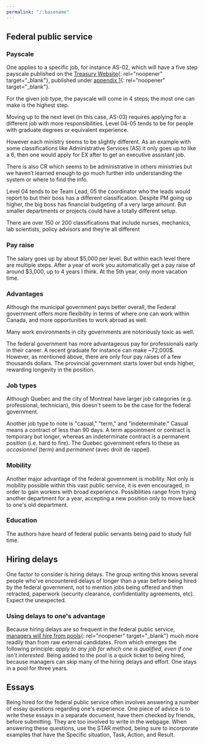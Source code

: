 ```yaml
---
permalink: "/:basename"
---
```

## Federal public service
### Payscale
One applies to a specific job, for instance AS-02, which will have a five step payscale published on the [Treasury Website](https://www.tbs-sct.canada.ca/pubs_pol/hrpubs/coll_agre/rates-taux-eng.asp){: rel="noopener" target="_blank"}, published under [appendix 1](https://www.tbs-sct.canada.ca/agreements-conventions/view-visualiser-eng.aspx?id=15#tocxx327742){: rel="noopener" target="_blank"}.

For the given job type, the payscale will come in 4 steps; the most one can make is the highest step.

Moving up to the next level (in this case, AS-03) requires applying for a different job with more responsibilities. Level 04-05 tends to be for people with graduate degrees or equivalent experience.

However each ministry seems to be slightly different. As an example with some classifications like Administrative Services (AS) it only goes up to like a 6, then one would apply for EX after to get an executive assistant job.

There is also CR which seems to be administrative in others ministries but we haven’t learned enough to go much further into understanding the system or where to find the info.

Level 04 tends to be Team Lead, 05 the coordinator who the leads would report to but their boss has a different classification. Despite PM going up higher, the big boss has financial budgeting of a very large amount. But smaller departments or projects could have a totally different setup.

There are over 150 or 200 classifications that include nurses, mechanics, lab scientists, policy advisors and they’re all different

### Pay raise
The salary goes up by about $5,000 per level. But within each level there are multiple steps. After a year of work you automatically get a pay raise of around $3,000, up to 4 years I think. At the 5th year, only more vacation time.

### Advantages
Although the municipal government pays better overall, the Federal government offers more flexibility in terms of where one can work within Canada, and more opportunities to work abroad as well.

Many work environments in city governments are notoriously toxic as well.

The federal government has more advantageous pay for professionals early in their career. A recent graduate for instance can make ~72,000$. However, as mentioned above, there are only four pay raises of a few thousands dollars. The provincial government starts lower but ends higher, rewarding longevity in the position.

### Job types
Although Quebec and the city of Montreal have larger job categories (e.g. professional, technician), this doesn't seem to be the case for the federal government.

Another job type to note is "casual," "term," and "indeterminate." Casual means a contract of less than 90 days. A term appointment or contract is temporary but longer, whereas an indeterminate contract is a permanent position (i.e. hard to fire). The Quebec government refers to these as *occasionnel* (term) and *permanent* (avec droit de rappel).

### Mobility
Another major advantage of the federal government is mobility. Not only is mobility possible within this vast public service, it is even encouraged, in order to gain workers with broad experience. Possibilities range from trying another department for a year, accepting a new position only to move back to one's old department. 

### Education
The authors have heard of federal public servants being paid to study full time.

## Hiring delays
One factor to consider is hiring delays. The group writing this knows several people who've encountered delays of longer than a year before being hired by the federal government, not to mention jobs being offered and then retracted, paperwork (security clearance, confidentiality agreements, etc). Expect the unexpected.
### Using delays to one's advantage
Because hiring delays are so frequent in the federal public service, [managers will hire from pools](https://universityaffairs.ca/career-advice/from-phd-to-life/transition-q-a-anais-bertrand-dansereau-mixed-methods-researcher/){: rel="noopener" target="_blank"} much more readily than from raw external candidates. From which emerges the following principle: *apply to any job for which one is qualified, even if one isn't interested.* Being added to the pool is a quick ticket to being hired, because managers can skip many of the hiring delays and effort. One stays in a pool for three years.
## Essays
Being hired for the federal public service often involves answering a number of essay questions regarding one's experience. One piece of advice is to write these essays in a separate document, have them checked by friends, before submitting. They are too involved to write in the webpage. When answering these questions, use the STAR method, being sure to incorporate examples that have the Specific situation, Task, Action, and Result.
